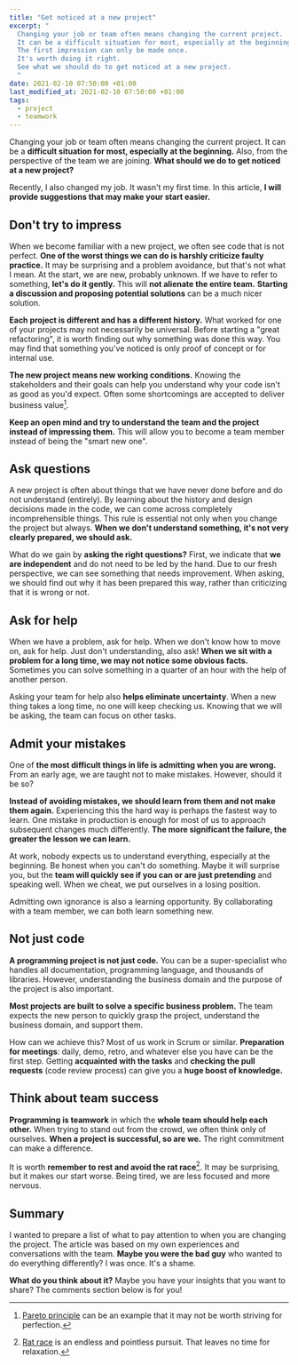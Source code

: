 ```yaml
---
title: "Get noticed at a new project"
excerpt: "
  Changing your job or team often means changing the current project.
  It can be a difficult situation for most, especially at the beginning.
  The first impression can only be made once.
  It's worth doing it right.
  See what we should do to get noticed at a new project.
  "
date: 2021-02-10 07:50:00 +01:00
last_modified_at: 2021-02-10 07:50:00 +01:00
tags:
  - project
  - teamwork
---
```


  Changing your job or team often means changing the current project.
  It can be a **difficult situation for most, especially at the beginning.**
  Also, from the perspective of the team we are joining.
  **What should we do to get noticed at a new project?**

  Recently, I also changed my job.
  It wasn't my first time.
  In this article, **I will provide suggestions that may make your start easier.**

## Don't try to impress

  When we become familiar with a new project, we often see code that is not perfect.
  **One of the worst things we can do is harshly criticize faulty practice.**
  It may be surprising and a problem avoidance, but that's not what I mean.
  At the start, we are new, probably unknown.
  If we have to refer to something, **let's do it gently.**
  This will **not alienate the entire team.**
  **Starting a discussion and proposing potential solutions** can be a much nicer solution.

  **Each project is different and has a different history.**
  What worked for one of your projects may not necessarily be universal.
  Before starting a "great refactoring", it is worth finding out why something was done this way.
  You may find that something you've noticed is only proof of concept or for internal use.

  **The new project means new working conditions.**
  Knowing the stakeholders and their goals can help you understand why your code isn't as good as you'd expect.
  Often some shortcomings are accepted to deliver business value[^1].

  [^1]: [Pareto principle](https://en.wikipedia.org/wiki/Pareto_principle) can be an example that it may not be worth striving for perfection.

  **Keep an open mind and try to understand the team and the project instead of impressing them.**
  This will allow you to become a team member instead of being the "smart new one".

## Ask questions

  A new project is often about things that we have never done before and do not understand (entirely).
  By learning about the history and design decisions made in the code, we can come across completely incomprehensible things.
  This rule is essential not only when you change the project but always.
  **When we don't understand something, it's not very clearly prepared, we should ask.**

  What do we gain by **asking the right questions?**
  First, we indicate that **we are independent** and do not need to be led by the hand.
  Due to our fresh perspective, we can see something that needs improvement.
  When asking, we should find out why it has been prepared this way, rather than criticizing that it is wrong or not.

## Ask for help

  When we have a problem, ask for help. When we don't know how to move on, ask for help. Just don't understanding, also ask!
  **When we sit with a problem for a long time, we may not notice some obvious facts.**
  Sometimes you can solve something in a quarter of an hour with the help of another person.

  Asking your team for help also **helps eliminate uncertainty**.
  When a new thing takes a long time, no one will keep checking us.
  Knowing that we will be asking, the team can focus on other tasks.

## Admit your mistakes

  One of **the most difficult things in life is admitting when you are wrong.**
  From an early age, we are taught not to make mistakes.
  However, should it be so?

  **Instead of avoiding mistakes, we should learn from them and not make them again.**
  Experiencing this the hard way is perhaps the fastest way to learn.
  One mistake in production is enough for most of us to approach subsequent changes much differently.
  **The more significant the failure, the greater the lesson we can learn.**

  At work, nobody expects us to understand everything, especially at the beginning.
  Be honest when you can't do something.
  Maybe it will surprise you, but the **team will quickly see if you can or are just pretending** and speaking well.
  When we cheat, we put ourselves in a losing position.

  Admitting own ignorance is also a learning opportunity.
  By collaborating with a team member, we can both learn something new.

## Not just code

  **A programming project is not just code.**
  You can be a super-specialist who handles all documentation, programming language, and thousands of libraries.
  However, understanding the business domain and the purpose of the project is also important.

  **Most projects are built to solve a specific business problem.**
  The team expects the new person to quickly grasp the project, understand the business domain, and support them.

  How can we achieve this?
  Most of us work in Scrum or similar.
  **Preparation for meetings**: daily, demo, retro, and whatever else you have can be the first step.
  Getting **acquainted with the tasks** and **checking the pull requests** (code review process) can give you a **huge boost of knowledge.**

## Think about team success

  **Programming is teamwork** in which the **whole team should help each other.**
  When trying to stand out from the crowd, we often think only of ourselves.
  **When a project is successful, so are we.**
  The right commitment can make a difference.

  It is worth **remember to rest and avoid the rat race**[^2].
  It may be surprising, but it makes our start worse.
  Being tired, we are less focused and more nervous.

  [^2]: [Rat race](https://en.wikipedia.org/wiki/Rat_race) is an endless and pointless pursuit. That leaves no time for relaxation.

## Summary

  I wanted to prepare a list of what to pay attention to when you are changing the project.
  The article was based on my own experiences and conversations with the team.
  **Maybe you were the bad guy** who wanted to do everything differently?
  I was once. It's a shame.

  **What do you think about it?**
  Maybe you have your insights that you want to share?
  The comments section below is for you!
